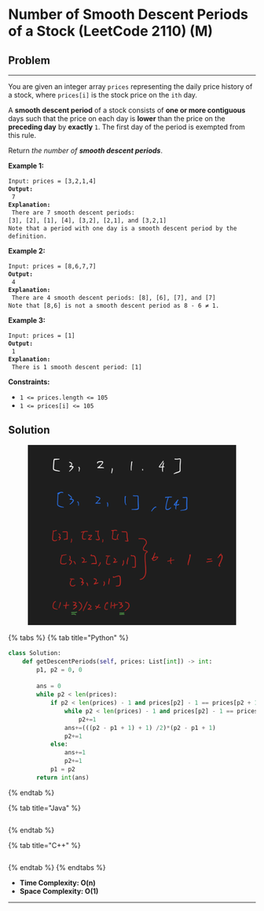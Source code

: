 # Number of Smooth Descent Periods of a Stock (LeetCode 2110) (M)

## Problem

****

You are given an integer array `prices` representing the daily price history of a stock, where `prices[i]` is the stock price on the `ith` day.

A **smooth descent period** of a stock consists of **one or more contiguous** days such that the price on each day is **lower** than the price on the **preceding day** by **exactly** `1`. The first day of the period is exempted from this rule.

Return _the number of **smooth descent periods**_.

&#x20;

**Example 1:**

<pre><code>Input: prices = [3,2,1,4]
<strong>Output:
</strong> 7
<strong>Explanation:
</strong> There are 7 smooth descent periods:
[3], [2], [1], [4], [3,2], [2,1], and [3,2,1]
Note that a period with one day is a smooth descent period by the definition.</code></pre>

**Example 2:**

<pre><code>Input: prices = [8,6,7,7]
<strong>Output:
</strong> 4
<strong>Explanation:
</strong> There are 4 smooth descent periods: [8], [6], [7], and [7]
Note that [8,6] is not a smooth descent period as 8 - 6 ≠ 1.</code></pre>

**Example 3:**

<pre><code>Input: prices = [1]
<strong>Output:
</strong> 1
<strong>Explanation:
</strong> There is 1 smooth descent period: [1]</code></pre>

&#x20;

**Constraints:**

* `1 <= prices.length <= 105`
* `1 <= prices[i] <= 105`

## Solution&#x20;

<figure><img src="../../../.gitbook/assets/Screen Shot 2022-09-11 at 5.23.41 PM.png" alt=""><figcaption></figcaption></figure>

{% tabs %}
{% tab title="Python" %}
```python
class Solution:
    def getDescentPeriods(self, prices: List[int]) -> int:
        p1, p2 = 0, 0
        
        ans = 0
        while p2 < len(prices):
            if p2 < len(prices) - 1 and prices[p2] - 1 == prices[p2 + 1]:
                while p2 < len(prices) - 1 and prices[p2] - 1 == prices[p2 + 1]:
                    p2+=1
                ans+=(((p2 - p1 + 1) + 1) /2)*(p2 - p1 + 1)
                p2+=1
            else:
                ans+=1
                p2+=1
            p1 = p2
        return int(ans)
```
{% endtab %}

{% tab title="Java" %}
```java
```
{% endtab %}

{% tab title="C++" %}
```cpp
```
{% endtab %}
{% endtabs %}

* **Time Complexity: O(n)**
* **Space Complexity: O(1)**

****
